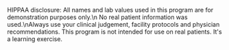 HIPPAA disclosure: All names and lab values used in this program are for demonstration purposes only.\n No real patient information was used.\nAlways use your clinical judgement, facility protocols and physician recommendations. This program is not intended for use on real patients. It's a learning exercise.